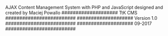 AJAX Content Management System with PHP and JavaScript designed and created by Maciej Powallo
####################          TtK CMS          #########################
####################        Version 1.0        #########################
####################          09-2017          #########################